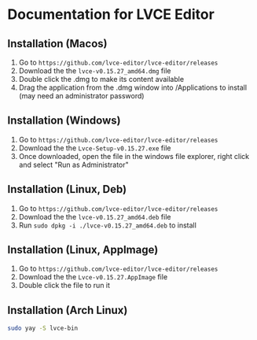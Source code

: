 # Documentation for LVCE Editor

## Installation (Macos)

1. Go to `https://github.com/lvce-editor/lvce-editor/releases`
2. Download the the `lvce-v0.15.27_amd64.dmg` file
3. Double click the .dmg to make its content available
4. Drag the application from the .dmg window into /Applications to install (may need an administrator password)

## Installation (Windows)

1. Go to `https://github.com/lvce-editor/lvce-editor/releases`
2. Download the the `Lvce-Setup-v0.15.27.exe` file
3. Once downloaded, open the file in the windows file explorer, right click and select "Run as Administrator"

## Installation (Linux, Deb)

1. Go to `https://github.com/lvce-editor/lvce-editor/releases`
2. Download the the `lvce-v0.15.27_amd64.deb` file
3. Run `sudo dpkg -i ./lvce-v0.15.27_amd64.deb` to install

## Installation (Linux, AppImage)

1. Go to `https://github.com/lvce-editor/lvce-editor/releases`
2. Download the the `Lvce-v0.15.27.AppImage` file
3. Double click the file to run it

## Installation (Arch Linux)

```sh
sudo yay -S lvce-bin
```
